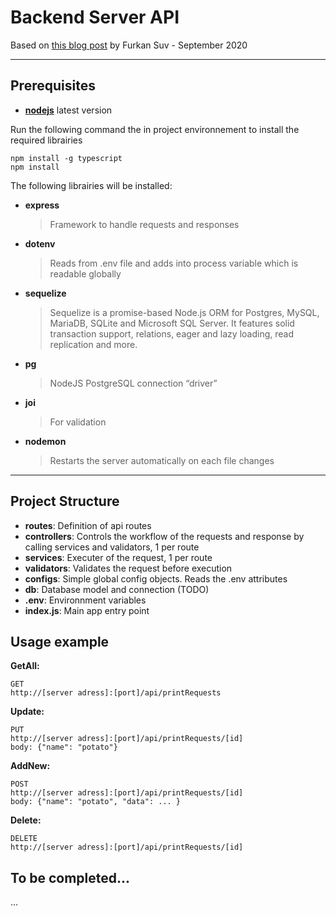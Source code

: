 # Backend Server API
Based on [this blog post](https://blog.dbi-services.com/build-api-backend-server-with-nodejs-and-postgresql/) by Furkan Suv - September 2020

---
## Prerequisites

 - [**nodejs**](https://nodejs.org/en/) latest version
   
Run the following command the in project environnement to install the required librairies 
```
npm install -g typescript
npm install 
```
The following librairies will be installed:
- **express** 
  	>Framework to handle requests and responses
- **dotenv**
  	>Reads from .env file and adds into process variable which is readable globally
- **sequelize**
	>Sequelize is a promise-based Node.js ORM for Postgres, MySQL, MariaDB, SQLite and Microsoft SQL Server. It features solid transaction support, relations, eager and lazy loading, read replication and more.
- **pg**
	>NodeJS PostgreSQL connection “driver”
- **joi**
	>For validation
- **nodemon**
	>Restarts the server automatically on each file changes
---
## Project Structure

- **routes**: Definition of api routes 
- **controllers**: Controls the workflow of the requests and response by calling services and validators, 1 per route
- **services**: Executer of the request, 1 per route
- **validators**: Validates the request before execution
- **configs**: Simple global config objects. Reads the .env attributes
- **db**: Database model and connection (TODO)
- **.env**: Environnment variables
- **index.js**: Main app entry point

## Usage example

**GetAll:**
```
GET
http://[server adress]:[port]/api/printRequests
```

**Update:**
```
PUT
http://[server adress]:[port]/api/printRequests/[id]
body: {"name": "potato"}
```

**AddNew:**
```
POST
http://[server adress]:[port]/api/printRequests/[id]
body: {"name": "potato", "data": ... }
```

**Delete:**
```
DELETE
http://[server adress]:[port]/api/printRequests/[id]
```

## To be completed...
...